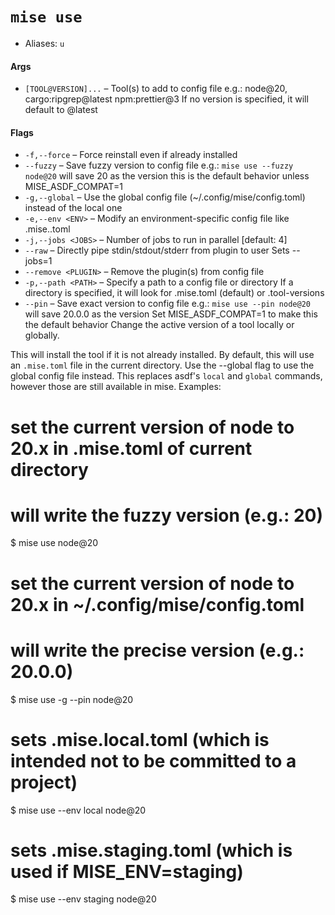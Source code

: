 # `mise use`
* Aliases: `u`
#### Args

* `[TOOL@VERSION]...` – Tool(s) to add to config file
e.g.: node@20, cargo:ripgrep@latest npm:prettier@3
If no version is specified, it will default to @latest

#### Flags

* `-f,--force` – Force reinstall even if already installed
* `--fuzzy` – Save fuzzy version to config file
e.g.: `mise use --fuzzy node@20` will save 20 as the version
this is the default behavior unless MISE_ASDF_COMPAT=1
* `-g,--global` – Use the global config file (~/.config/mise/config.toml) instead of the local one
* `-e,--env <ENV>` – Modify an environment-specific config file like .mise.<env>.toml
* `-j,--jobs <JOBS>` – Number of jobs to run in parallel
[default: 4]
* `--raw` – Directly pipe stdin/stdout/stderr from plugin to user Sets --jobs=1
* `--remove <PLUGIN>` – Remove the plugin(s) from config file
* `-p,--path <PATH>` – Specify a path to a config file or directory If a directory is specified, it will look for .mise.toml (default) or .tool-versions
* `--pin` – Save exact version to config file
e.g.: `mise use --pin node@20` will save 20.0.0 as the version
Set MISE_ASDF_COMPAT=1 to make this the default behavior
Change the active version of a tool locally or globally.

This will install the tool if it is not already installed.
By default, this will use an `.mise.toml` file in the current directory.
Use the --global flag to use the global config file instead.
This replaces asdf's `local` and `global` commands, however those are still available in mise.
Examples:
  # set the current version of node to 20.x in .mise.toml of current directory
  # will write the fuzzy version (e.g.: 20)
  $ mise use node@20

  # set the current version of node to 20.x in ~/.config/mise/config.toml
  # will write the precise version (e.g.: 20.0.0)
  $ mise use -g --pin node@20

  # sets .mise.local.toml (which is intended not to be committed to a project)
  $ mise use --env local node@20

  # sets .mise.staging.toml (which is used if MISE_ENV=staging)
  $ mise use --env staging node@20
